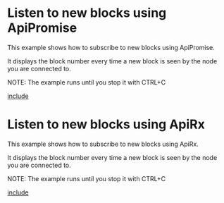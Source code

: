 # Listen to new blocks using ApiPromise

This example shows how to subscribe to new blocks using ApiPromise.

It displays the block number every time a new block is seen by the node you are connected to.

NOTE: The example runs until you stop it with CTRL+C

[include](exampleApiPromise.js)

# Listen to new blocks using ApiRx

This example shows how to subscribe to new blocks using ApiRx.

It displays the block number every time a new block is seen by the node you are connected to.

NOTE: The example runs until you stop it with CTRL+C

[include](exampleApiRx.js)
